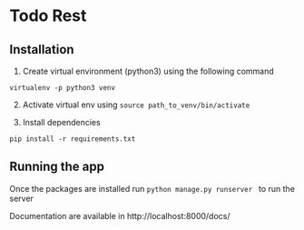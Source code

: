 
# Todo Rest

## Installation
1. Create virtual environment (python3) using the following command

```virtualenv -p python3 venv```

2. Activate virtual env using
```source path_to_venv/bin/activate``` 

3. Install dependencies

```pip install -r requirements.txt```

## Running the app

Once the packages are installed run 
```python manage.py runserver ``` to run the server

Documentation are available in http://localhost:8000/docs/

